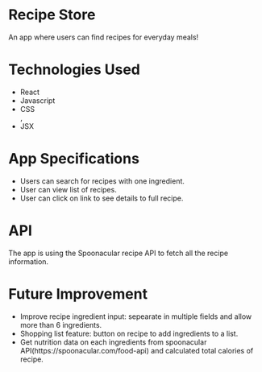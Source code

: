 <h1> Recipe Store </h1>
<p> An app where users can find recipes for everyday meals! <p>

<h1> Technologies Used </h1>
<ul>
<li>React</li>
 <li>Javascript</li>
 <li> CSS </li>, 
 <li>JSX </li>
 </ul>

<h1> App Specifications </h1>
<ul>
 <li>Users can search for recipes with one ingredient.</li>
<li> User can view list of recipes.</li>
<li>User can click on link to see details to full recipe.</li>
</ul>

<h1> API </h1>
<p> The app is using the Spoonacular recipe API to fetch all the recipe information.</p>


<h1>Future Improvement</h1>
<ul>
<li>Improve recipe ingredient input: sepearate in multiple fields and allow more than 6 ingredients.</li>
<li>Shopping list feature: button on recipe to add ingredients to a list.</li>
<li>Get nutrition data on each ingredients from spoonacular API(https://spoonacular.com/food-api) and calculated total calories of recipe.</li>
</ul>
